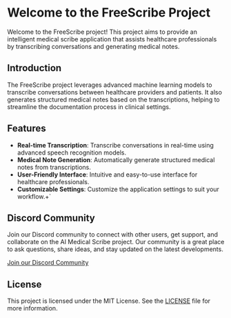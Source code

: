 # Welcome to the FreeScribe Project

Welcome to the FreeScribe project! This project aims to provide an intelligent medical scribe application that assists healthcare professionals by transcribing conversations and generating medical notes.

## Introduction

The FreeScribe project leverages advanced machine learning models to transcribe conversations between healthcare providers and patients. It also generates structured medical notes based on the transcriptions, helping to streamline the documentation process in clinical settings.

## Features

- **Real-time Transcription**: Transcribe conversations in real-time using advanced speech recognition models.
- **Medical Note Generation**: Automatically generate structured medical notes from transcriptions.
- **User-Friendly Interface**: Intuitive and easy-to-use interface for healthcare professionals.
- **Customizable Settings**: Customize the application settings to suit your workflow.+`    

## Discord Community

Join our Discord community to connect with other users, get support, and collaborate on the AI Medical Scribe project. Our community is a great place to ask questions, share ideas, and stay updated on the latest developments.

[Join our Discord Community](https://discord.gg/6DnPENSn)

## License

This project is licensed under the MIT License. See the [LICENSE](https://github.com/ClinicianFOCUS/FreeScribe/blob/main/LICENSE.txt) file for more information.
